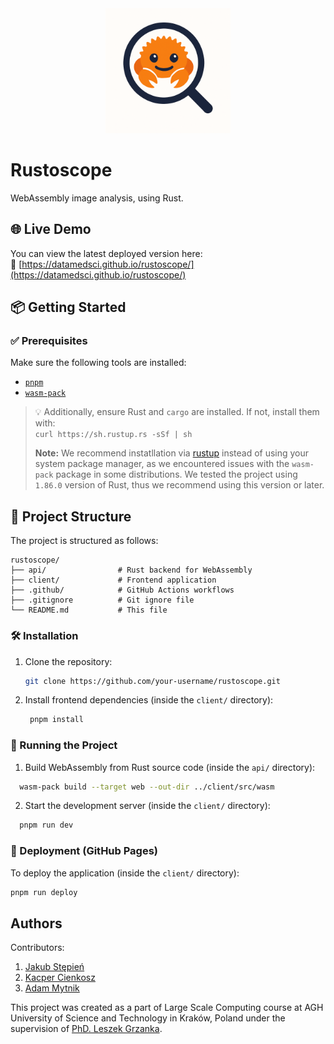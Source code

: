 <div align="center">
  <img src="./logo.png" width="200" alt="Project Logo">
</div>

# Rustoscope

WebAssembly image analysis, using Rust.

## 🌐 Live Demo

You can view the latest deployed version here:  
🔗 [https://datamedsci.github.io/rustoscope/](https://datamedsci.github.io/rustoscope/)

## 📦 Getting Started

### ✅ Prerequisites

Make sure the following tools are installed:

- [`pnpm`](https://pnpm.io/)
- [`wasm-pack`](https://rustwasm.github.io/wasm-pack/)

> 💡 Additionally, ensure Rust and `cargo` are installed. If not, install them with:  
> `curl https://sh.rustup.rs -sSf | sh`
>
> **Note:** We recommend instatllation via [rustup](https://rustup.rs/) instead of using your system package manager, as we encountered issues with the `wasm-pack` package in some distributions.
> We tested the project using `1.86.0` version of Rust, thus we recommend using this version or later.

## 📖 Project Structure

The project is structured as follows:

```
rustoscope/
├── api/                # Rust backend for WebAssembly
├── client/             # Frontend application
├── .github/            # GitHub Actions workflows
├── .gitignore          # Git ignore file
└── README.md           # This file
```

### 🛠️ Installation

1. Clone the repository:

   ```bash
   git clone https://github.com/your-username/rustoscope.git
   ```

2. Install frontend dependencies (inside the `client/` directory):

   ```bash
    pnpm install
   ```

### 🚀 Running the Project

1. Build WebAssembly from Rust source code (inside the `api/` directory):

```bash
  wasm-pack build --target web --out-dir ../client/src/wasm
```

2. Start the development server (inside the `client/` directory):

```bash
  pnpm run dev
```

### 🚢 Deployment (GitHub Pages)

To deploy the application (inside the `client/` directory):

```bash
pnpm run deploy
```

## Authors

Contributors:

1. [Jakub Stępień](https://github.com/jkbstepien)
2. [Kacper Cienkosz](https://github.com/kacienk)
3. [Adam Mytnik](https://github.com/AdamMytnik)

This project was created as a part of Large Scale Computing course at AGH University of Science and Technology in Kraków, Poland under the supervision of [PhD. Leszek Grzanka](https://github.com/grzanka).

